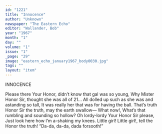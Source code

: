 ```yaml
---
id: "1221"
title: "Innocence"
author: "Unknown"
newspaper: "The Eastern Echo"
editor: "Wallander, Bob"
year: "1967"
month: "1"
day: ""
volume: "1"
issue: "1"
_page: "29"
image: "eastern_echo_january1967_body0030.jpg"
tags: ""
layout: "item"
---
```

INNOCENCE

Please there Your Honor, didn’t know that gal was
so young,
Why Mister Honor Sir, thought she was all of 21...
All dolled up such as she was and astanding so tall,
It was really her that was for having the ball.
That’s truth Honor Sir the truth, may the earth
swallow—
What now!, What’s that rumbling and sounding so
hollow?
Oh lordy-lordy Your Honor Sir please,
Just look here how I’m a-shaking my knees.
Little girl! Little girl!, tell the Honor the truth!
“Da-da, da-da, dada forsooth!”
